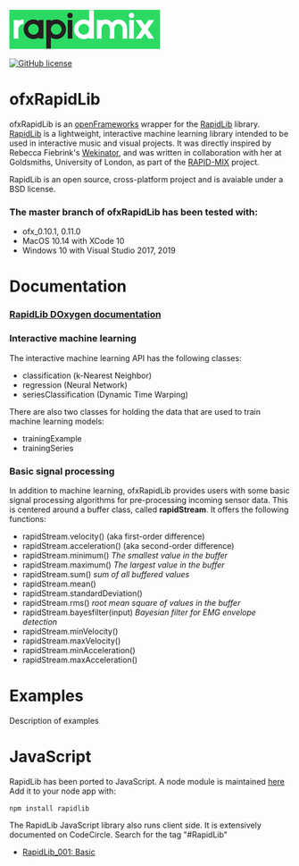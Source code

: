 ![alt text](ofxaddons_thumbnail.png "rapidmix")  

[![GitHub license](https://img.shields.io/badge/License-BSD%203--Clause-brightgreen.svg)](https://github.com/mzed/ofxRapidLib/blob/master/LICENSE)

# ofxRapidLib
ofxRapidLib is an [openFrameworks](http://openframeworks.cc/) wrapper for the [RapidLib](https://mzed.github.io/RapidLib/) library. [RapidLib](https://mzed.github.io/RapidLib/) is a lightweight, interactive machine learning library intended to be used in interactive music and visual projects. It was directly inspired by Rebecca Fiebrink's [Wekinator](http://www.wekinator.org/), and was written in collaboration with her at Goldsmiths, University of London, as part of the [RAPID-MIX](http://rapidmix.goldsmithsdigital.com/) project.

RapidLib is an open source, cross-platform project and is avaiable under a BSD license.

### The master branch of ofxRapidLib has been tested with:
- ofx_0.10.1, 0.11.0
- MacOS 10.14 with XCode 10
- Windows 10 with Visual Studio 2017, 2019

# Documentation
### [RapidLib DOxygen documentation](https://mzed.github.io/RapidLib/doxygen/annotated.html)

### Interactive machine learning

The interactive machine learning API has the following classes:
- classification (k-Nearest Neighbor)
- regression (Neural Network)
- seriesClassification (Dynamic Time Warping)

There are also two classes for holding the data that are used to train machine learning models:
- trainingExample
- trainingSeries

### Basic signal processing

In addition to machine learning, ofxRapidLib provides users with some basic signal processing algorithms for pre-processing incoming sensor data. This is centered around a buffer class, called **rapidStream**. It offers the following functions:
- rapidStream.velocity() (aka first-order difference)
- rapidStream.acceleration() (aka second-order difference)
- rapidStream.minimum() _The smallest value in the buffer_
- rapidStream.maximum() _The largest value in the buffer_
- rapidStream.sum() _sum of all buffered values_
- rapidStream.mean()
- rapidStream.standardDeviation()
- rapidStream.rms() _root mean square of values in the buffer_
- rapidStream.bayesfilter(input) _Bayesian filter for EMG envelope detection_
- rapidStream.minVelocity()
- rapidStream.maxVelocity()
- rapidStream.minAcceleration()
- rapidStream.maxAcceleration()

# Examples  
Description of examples  

# JavaScript
RapidLib has been ported to JavaScript. A node module is maintained [here](https://www.npmjs.com/package/rapidlib) Add it to your node app with:
```
npm install rapidlib
```
The RapidLib JavaScript library also runs client side.  It is extensively documented on CodeCircle. Search for the tag "#RapidLib"
- [RapidLib_001: Basic](https://live.codecircle.com/d/wiCgiE7ogQXFgMEMt)
